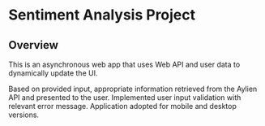 # Sentiment Analysis Project

## Overview

This is an asynchronous web app that uses Web API and user data to dynamically update the UI. 

Based on provided input, appropriate information retrieved from the Aylien API and presented to the user.
Implemented user input validation with relevant error message.
Application adopted for mobile and desktop versions.
